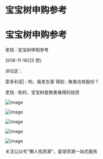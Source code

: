 # 宝宝树申购参考

# 宝宝树申购参考

老钱 : 宝宝树申购参考

2018-11-16(25 赞)

评论区：

雯多利亚| : 哟，我老东家 得到 : 聚美也有股份？

老钱 : 有的，宝宝树是聚美难得的投资

![image](img/Image_375.png)

![image](img/Image_376.png)

![image](img/Image_377.png)

![image](img/Image_378.png)

![image](img/Image_379.png)

关注公众号"懒人找资源"，星球资源一站式服务